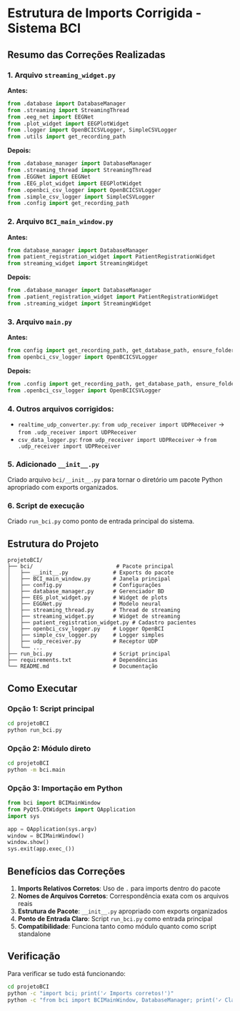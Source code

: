 # Estrutura de Imports Corrigida - Sistema BCI

## Resumo das Correções Realizadas

### 1. **Arquivo `streaming_widget.py`**
**Antes:**
```python
from .database import DatabaseManager
from .streaming import StreamingThread
from .eeg_net import EEGNet
from .plot_widget import EEGPlotWidget
from .logger import OpenBCICSVLogger, SimpleCSVLogger
from .utils import get_recording_path
```

**Depois:**
```python
from .database_manager import DatabaseManager
from .streaming_thread import StreamingThread
from .EGGNet import EEGNet
from .EEG_plot_widget import EEGPlotWidget
from .openbci_csv_logger import OpenBCICSVLogger
from .simple_csv_logger import SimpleCSVLogger
from .config import get_recording_path
```

### 2. **Arquivo `BCI_main_window.py`**
**Antes:**
```python
from database_manager import DatabaseManager
from patient_registration_widget import PatientRegistrationWidget
from streaming_widget import StreamingWidget
```

**Depois:**
```python
from .database_manager import DatabaseManager
from .patient_registration_widget import PatientRegistrationWidget
from .streaming_widget import StreamingWidget
```

### 3. **Arquivo `main.py`**
**Antes:**
```python
from config import get_recording_path, get_database_path, ensure_folders_exist
from openbci_csv_logger import OpenBCICSVLogger
```

**Depois:**
```python
from .config import get_recording_path, get_database_path, ensure_folders_exist
from .openbci_csv_logger import OpenBCICSVLogger
```

### 4. **Outros arquivos corrigidos:**
- `realtime_udp_converter.py`: `from udp_receiver import UDPReceiver` → `from .udp_receiver import UDPReceiver`
- `csv_data_logger.py`: `from udp_receiver import UDPReceiver` → `from .udp_receiver import UDPReceiver`

### 5. **Adicionado `__init__.py`**
Criado arquivo `bci/__init__.py` para tornar o diretório um pacote Python apropriado com exports organizados.

### 6. **Script de execução**
Criado `run_bci.py` como ponto de entrada principal do sistema.

## Estrutura do Projeto

```
projetoBCI/
├── bci/                          # Pacote principal
│   ├── __init__.py              # Exports do pacote
│   ├── BCI_main_window.py       # Janela principal
│   ├── config.py                # Configurações
│   ├── database_manager.py      # Gerenciador BD
│   ├── EEG_plot_widget.py       # Widget de plots
│   ├── EGGNet.py                # Modelo neural
│   ├── streaming_thread.py      # Thread de streaming
│   ├── streaming_widget.py      # Widget de streaming
│   ├── patient_registration_widget.py # Cadastro pacientes
│   ├── openbci_csv_logger.py    # Logger OpenBCI
│   ├── simple_csv_logger.py     # Logger simples
│   ├── udp_receiver.py          # Receptor UDP
│   └── ...
├── run_bci.py                   # Script principal
├── requirements.txt             # Dependências
└── README.md                    # Documentação
```

## Como Executar

### Opção 1: Script principal
```bash
cd projetoBCI
python run_bci.py
```

### Opção 2: Módulo direto
```bash
cd projetoBCI
python -m bci.main
```

### Opção 3: Importação em Python
```python
from bci import BCIMainWindow
from PyQt5.QtWidgets import QApplication
import sys

app = QApplication(sys.argv)
window = BCIMainWindow()
window.show()
sys.exit(app.exec_())
```

## Benefícios das Correções

1. **Imports Relativos Corretos**: Uso de `.` para imports dentro do pacote
2. **Nomes de Arquivos Corretos**: Correspondência exata com os arquivos reais
3. **Estrutura de Pacote**: `__init__.py` apropriado com exports organizados
4. **Ponto de Entrada Claro**: Script `run_bci.py` como entrada principal
5. **Compatibilidade**: Funciona tanto como módulo quanto como script standalone

## Verificação

Para verificar se tudo está funcionando:

```bash
cd projetoBCI
python -c "import bci; print('✓ Imports corretos!')"
python -c "from bci import BCIMainWindow, DatabaseManager; print('✓ Classes principais OK!')"
```
